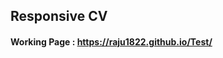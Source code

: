 ## Responsive CV

#### Working Page : <a href= "https://raju1822.github.io/Test/">https://raju1822.github.io/Test/</a>

